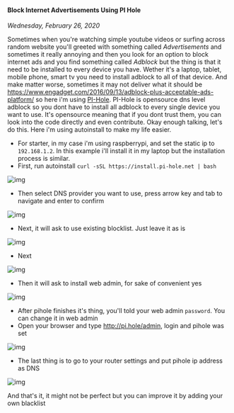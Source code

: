 #### Block Internet Advertisements Using PI Hole
_Wednesday, February 26, 2020_

Sometimes when you're watching simple youtube videos or surfing across random website 
you'll greeted with something called _Advertisements_ and sometimes it really annoying 
and then you look for an option to block internet ads and you find something called 
_Adblock_ but the thing is that it need to be installed to every device you have. 
Wether it's a laptop, tablet, mobile phone, smart tv you need to install adblock to 
all of that device. And make matter worse, sometimes it may not deliver what it should be 
<https://www.engadget.com/2016/09/13/adblock-plus-acceptable-ads-platform/> so here i'm 
using [PI-Hole](https://pi-hole.net/). PI-Hole is opensource dns level adblock so you dont 
have to install all adblock to every single device you want to use. It's opensource meaning 
that if you dont trust them, you can look into the code directly and even contribute. 
Okay enough talking, let's do this. Here i'm using autoinstall to make my life easier.

* For starter, in my case i'm using raspberrypi, and set the static ip to `192.168.1.2`. In this example i'll 
install it in my laptop but the installation process is similar.
* First, run autoinstall `curl -sSL https://install.pi-hole.net | bash`

![img](./posts/2020-02-06-block-internet-advertisements-using-pi-hole/1.png)

* Then select DNS provider you want to use, press arrow key and tab to navigate and enter to confirm

![img](./posts/2020-02-06-block-internet-advertisements-using-pi-hole/2.png)

* Next, it will ask to use existing blocklist. Just leave it as is

![img](./posts/2020-02-06-block-internet-advertisements-using-pi-hole/3.png)

* Next

![img](./posts/2020-02-06-block-internet-advertisements-using-pi-hole/4.png)

* Then it will ask to install web admin, for sake of convenient yes

![img](./posts/2020-02-06-block-internet-advertisements-using-pi-hole/5.png)

* After pihole finishes it's thing, you'll told your web admin `password`. You can change it in web admin
* Open your browser and type <http://pi.hole/admin>, login and pihole was set

![img](./posts/2020-02-06-block-internet-advertisements-using-pi-hole/6.png)

* The last thing is to go to your router settings and put pihole ip address as DNS

![img](./posts/2020-02-06-block-internet-advertisements-using-pi-hole/7.png)

And that's it, it might not be perfect but you can improve it by adding your own blacklist